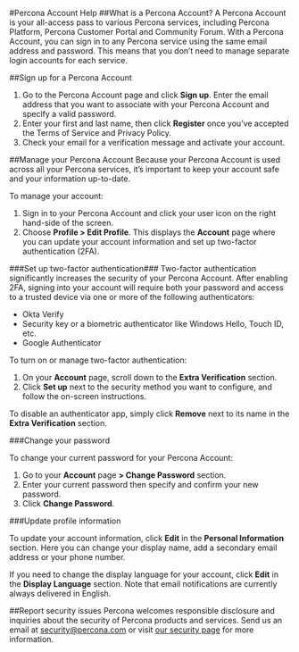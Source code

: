 #Percona Account Help
##What is a Percona Account?
A Percona Account is your all-access pass to various Percona services, including Percona Platform, Percona Customer Portal and Community Forum.
With a Percona Account, you can sign in to any Percona service using the same email address and password. This means that you don’t need to manage separate login accounts for each service.

##Sign up for a Percona Account
1. Go to the Percona Account page and click **Sign up**.
Enter the email address that you want to associate with your Percona Account and specify a valid password.
2. Enter your first and last name, then click **Register** once you’ve accepted the Terms of Service and Privacy Policy. 
3. Check your email for a verification message and activate your account. 

##Manage your Percona Account 
Because your Percona Account is used across all your Percona services, it’s important to keep your account safe and your information up-to-date. 


To manage your account:
1. Sign in to your Percona Account and click your user icon on the right hand-side of the screen.
2. Choose **Profile > Edit Profile**. This displays the **Account** page where you can update your account information and set up two-factor authentication (2FA). 

###Set up two-factor authentication###
Two-factor authentication significantly increases the security of your Percona Account. After enabling 2FA, signing into your account will require both your password and access to a trusted device via one or more of the following authenticators:
* Okta Verify
* Security key or a biometric authenticator like Windows Hello, Touch ID, etc.
* Google Authenticator

To turn on or manage two-factor authentication:
1. On your **Account** page, scroll down to the **Extra Verification** section. 
2. Click **Set up** next to the security method you want to configure, and follow the on-screen instructions.

To disable an authenticator app, simply click **Remove** next to its name in the **Extra Verification** section.

###Change your password

To change your current password for your Percona Account:
1. Go to your **Account** page **> Change Password** section.
2. Enter your current password then specify and confirm your new password.
3. Click **Change Password**.

###Update profile information

To update your account information, click **Edit** in the **Personal Information** section. Here you can change your display name, add a secondary email address or your phone number. 

If you need to change the display language for your account, click **Edit** in the **Display Language** section. Note that email notifications are currently always delivered in English. 


##Report security issues
Percona welcomes responsible disclosure and inquiries about the security of Percona products and services. Send us an email at security@percona.com or visit [our security page](https://www.percona.com/security) for more information.
